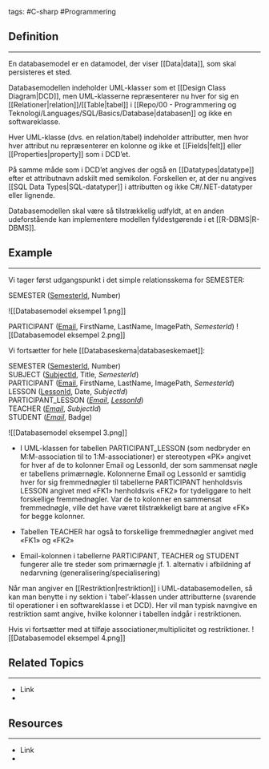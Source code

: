 tags: #C-sharp #Programmering

## Definition 
---
En databasemodel er en datamodel, der viser [[Data|data]], som skal persisteres et sted.

Databasemodellen indeholder UML-klasser som et [[Design Class Diagram|DCD]], men UML-klasserne repræsenterer nu hver for sig en [[Relationer|relation]]/[[Table|tabel]] i [[Repo/00 - Programmering og Teknologi/Languages/SQL/Basics/Database|databasen]] og ikke en softwareklasse.

Hver UML-klasse (dvs. en relation/tabel) indehol­der attributter, men hvor hver attribut nu repræsenterer en kolonne og ikke et [[Fields|felt]] eller [[Properties|property]] som i DCD’et. 

På samme måde som i DCD’et angives der også en [[Datatypes|datatype]] efter et attributnavn adskilt med semikolon. Forskellen er, at der nu angives [[SQL Data Types|SQL-datatyper]] i attributten og ikke C#/.NET-datatyper eller lignende.

Databasemodellen skal være så tilstrækkelig udfyldt, at en anden udeforstående kan implementere modellen fyldestgørende i et [[R-DBMS|R-DBMS]].

## Example
---
Vi tager først udgangspunkt i det simple relationsskema for SEMESTER:

SEMESTER (<u>SemesterId</u>, Number)

![[Databasemodel eksempel 1.png]]

PARTICIPANT (<u>Email</u>, FirstName, LastName, ImagePath, <span class="red">*SemesterId*</span>)
![[Databasemodel eksempel 2.png]]

Vi fortsætter for hele [[Databaseskema|databaseskemaet]]:

SEMESTER (<u>SemesterId</u>, Number)  
SUBJECT (<u>SubjectId</u>, Title, <span class="red">*SemesterId*</span>)  
PARTICIPANT (<u>Email</u>, FirstName, LastName, ImagePath, <span class="red">*SemesterId*</span>)  
LESSON (<u>LessonId</u>, Date, <span class="red">*SubjectId*</span>)  
PARTICIPANT_LESSON (<span class="red"><u>*Email*</u></span>, <span class="red"><u>*LessonId*</u></span>)  
TEACHER (<span class="red"><u>*Email*</u></span>, <span class="red">*SubjectId*</span>)  
STUDENT (<span class="red"><u>*Email*</u></span>, Badge)

![[Databasemodel eksempel 3.png]]

- I UML-klassen for tabellen PARTICIPANT_LESSON (som nedbryder en M:M-association til to 1:M-associationer) er stereotypen «PK» angivet for hver af de to kolonner Email og LessonId, der som sammensat nøgle er tabellens primærnøgle. Kolonnerne Email og LessonId er samtidig hver for sig fremmednøgler til tabellerne PARTICIPANT henholdsvis LESSON angivet med «FK1» henholds­vis «FK2» for tydeliggøre to helt forskellige fremmednøgler. Var de to kolonner en sammensat fremmednøgle, ville det have været tilstrækkeligt bare at angive «FK» for begge kolonner.

- Tabellen TEACHER har også to forskellige fremmednøgler angivet med «FK1» og «FK2»
- Email-kolonnen i tabellerne PARTICIPANT, TEACHER og STUDENT fungerer alle tre steder som primærnøgle jf. 1. alternativ i afbildning af nedarvning (generalisering/specialisering)



Når man angiver en [[Restriktion|restriktion]] i UML-databasemodellen, så kan man benytte i ny sektion i ’tabel’-klassen under attributterne (svarende til operationer i en softwareklasse i et DCD). Her vil man typisk navngive en restriktion samt angive, hvilke kolonner i tabellen indgår i restriktionen.


Hvis vi fortsætter med at tilføje associationer,multiplicitet og restriktioner.
![[Databasemodel eksempel 4.png]]





## Related Topics
---
- Link
- 

## Resources
---
- Link
- 